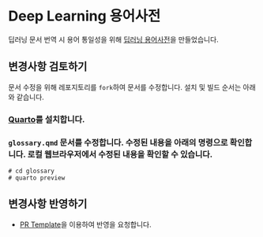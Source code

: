 # Deep Learning 용어사전
딥러닝 문서 번역 시 용어 통일성을 위해 [딥러닝 용어사전](https://pseudo-lab.github.io/deep-learning-glossary/index.html)을 만들었습니다.



## 변경사항 검토하기
문서 수정을 위해 레포지토리를 `fork`하여 문서를 수정합니다. 설치 및 빌드 순서는 아래와 같습니다.

### [Quarto](https://quarto.org/docs/get-started/)를 설치합니다.

### `glossary.qmd` 문서를 수정합니다. 수정된 내용을 아래의 명령으로 확인합니다. 로컬 웹브라우저에서 수정된 내용을 확인할 수 있습니다.
```
# cd glossary
# quarto preview
```

## 변경사항 반영하기
- [PR Template](https://gist.github.com/gabrielwithappy/4eee95b79af5fb0445b205925bc9a4ec)을 이용하여 반영을 요청합니다.

